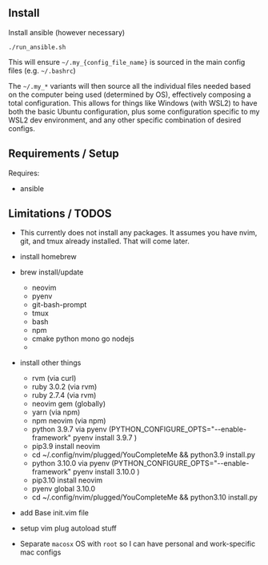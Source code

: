 Install
-------

Install ansible (however necessary)

```
./run_ansible.sh
```

This will ensure `~/.my_{config_file_name}` is sourced in the main config files (e.g. `~/.bashrc`)

The `~/.my_*` variants will then source all the individual files needed based on the computer being used (determined by OS), effectively composing a total configuration. This allows for things like Windows (with WSL2) to have both the basic Ubuntu configuration, plus some configuration specific to my WSL2 dev environment, and any other specific combination of desired configs.

Requirements / Setup
--------------------

Requires:
* ansible

Limitations / TODOS
-------------------

- This currently does not install any packages. It assumes you have nvim, git, and tmux already installed. That will come later.

- install homebrew
- brew install/update
  - neovim
  - pyenv
  - git-bash-prompt
  - tmux
  - bash
  - npm 
  - cmake python mono go nodejs
  - 

- install other things
  - rvm (via curl)
  - ruby 3.0.2 (via rvm)
  - ruby 2.7.4 (via rvm)
  - neovim gem (globally)
  - yarn (via npm) 
  - npm neovim (via npm)
  - python 3.9.7 via pyenv (PYTHON_CONFIGURE_OPTS="--enable-framework" pyenv install 3.9.7 )
  - pip3.9 install neovim
  - cd ~/.config/nvim/plugged/YouCompleteMe && python3.9 install.py
  - python 3.10.0 via pyenv (PYTHON_CONFIGURE_OPTS="--enable-framework" pyenv install 3.10.0 )
  - pip3.10 install neovim
  - pyenv global 3.10.0
  - cd ~/.config/nvim/plugged/YouCompleteMe && python3.10 install.py

- add Base init.vim file
- setup vim plug autoload stuff

- Separate `macosx` OS with `root` so I can have personal and work-specific mac configs
